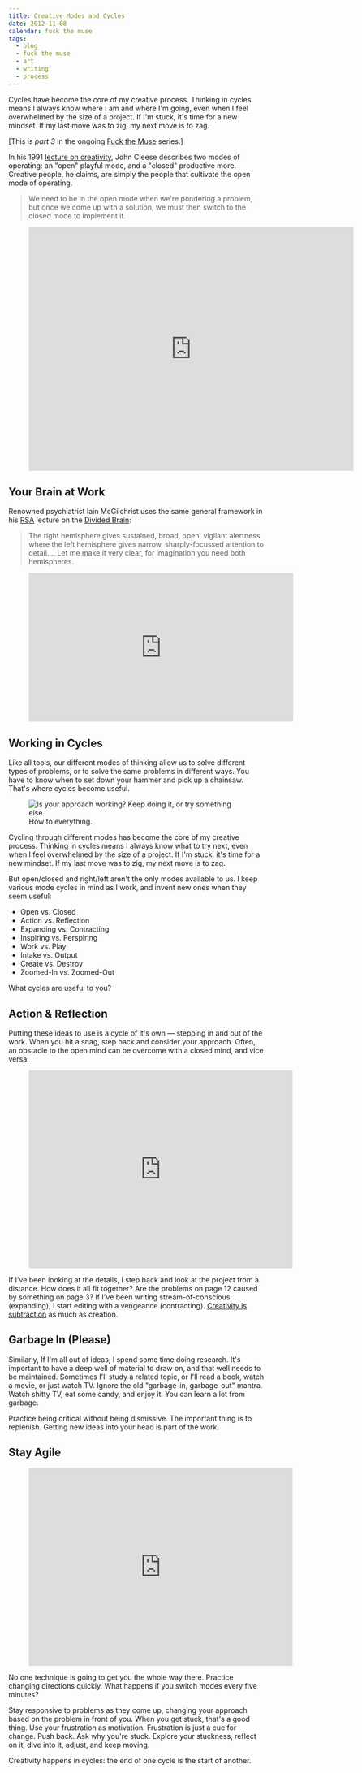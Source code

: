 ```yaml
---
title: Creative Modes and Cycles
date: 2012-11-08
calendar: fuck the muse
tags:
  - blog
  - fuck the muse
  - art
  - writing
  - process
---
```


Cycles have become the core of my creative process.
Thinking in cycles means I always know
where I am and where I'm going,
even when I feel overwhelmed by the size of a project.
If I'm stuck, it's time for a new mindset.
If my last move was to zig, my next move is to zag.

[This is *part 3* in the ongoing
[Fuck the Muse](/2012/10/16/muse-intro/) series.]

In his 1991 [lecture on creativity][creativity],
John Cleese describes two modes of operating:
an "open" playful mode,
and a "closed" productive more.
Creative people, he claims,
are simply the people that
cultivate the open mode of operating.

> We need to be in the open mode when we're pondering a problem,
> but once we come up with a solution,
> we must then switch to the closed mode to implement it.

[creativity]: https://www.youtube.com/watch?v=VShmtsLhkQg

<figure>
<iframe width="640" height="480" src="https://www.youtube.com/embed/f9rtmxJrKwc" frameborder="0" allowfullscreen></iframe>
</figure>


## Your Brain at Work

Renowned psychiatrist Iain McGilchrist
uses the same general framework
in his [RSA][RSA] lecture
on the [Divided Brain][Divided Brain]:

> The right hemisphere gives sustained,
> broad, open, vigilant alertness
> where the left hemisphere gives narrow,
> sharply-focussed attention to detail....
> Let me make it very clear,
> for imagination you need both hemispheres.

[Divided Brain]: https://www.youtube.com/watch?v=dFs9WO2B8uI
[RSA]: http://www.thersa.org/

<figure>
<iframe width="521" height="293" src="https://www.youtube.com/embed/dFs9WO2B8uI" frameborder="0" allowfullscreen></iframe>
</figure>


## Working in Cycles

Like all tools,
our different modes of thinking allow us
to solve different types of problems,
or to solve the same problems in different ways.
You have to know when to set down your hammer
and pick up a chainsaw.
That's where cycles become useful.

<figure>
<img src="/static/pictures/cycle-diagram.jpg" alt="Is your approach working? Keep doing it, or try something else." />
<figcaption>How to everything.</figcaption>
</figure>

Cycling through different modes has become
the core of my creative process.
Thinking in cycles means I always know
what to try next,
even when I feel overwhelmed by the size of a project.
If I'm stuck, it's time for a new mindset.
If my last move was to zig, my next move is to zag.

But open/closed and right/left aren't the only modes
available to us.
I keep various mode cycles in mind as I work,
and invent new ones when they seem useful:

- Open vs. Closed
- Action vs. Reflection
- Expanding vs. Contracting
- Inspiring vs. Perspiring
- Work vs. Play
- Intake vs. Output
- Create vs. Destroy
- Zoomed-In vs. Zoomed-Out

What cycles are useful to you?


## Action & Reflection

Putting these ideas to use is a cycle of it's own —
stepping in and out of the work.
When you hit a snag, step back and consider your approach.
Often, an obstacle to the open mind
can be overcome with a closed mind,
and vice versa.

<figure>
<iframe width="520" height="390" src="https://www.youtube.com/embed/iZhEcRrMA-M" frameborder="0" allowfullscreen></iframe>
</figure>

If I've been looking at the details,
I step back and look at the project from a distance.
How does it all fit together?
Are the problems on page 12 caused by something on page 3?
If I've been writing stream-of-conscious (expanding),
I start editing with a vengeance (contracting).
[Creativity is subtraction][subtraction] as much as creation.

[subtraction]: http://www.austinkleon.com/2010/01/19/creativity-is-subtraction/


## Garbage In (Please)

Similarly,
If I'm all out of ideas,
I spend some time doing research.
It's important to have a deep well of material to draw on,
and that well needs to be maintained.
Sometimes I'll study a related topic,
or I'll read a book,
watch a movie,
or just watch TV.
Ignore the old "garbage-in, garbage-out" mantra.
Watch shitty TV, eat some candy, and enjoy it.
You can learn a lot from garbage.

Practice being critical without being dismissive.
The important thing is to replenish.
Getting new ideas into your head is part of the work.


## Stay Agile

<figure>
<iframe width="520" height="390" src="https://www.youtube.com/embed/K2P86C-1x3o" frameborder="0" allowfullscreen></iframe>
</figure>

No one technique is going to get you the whole way there.
Practice changing directions quickly.
What happens if you switch modes every five minutes?

Stay responsive to problems as they come up,
changing your approach based on the problem in front of you.
When you get stuck, that's a good thing.
Use your frustration as motivation.
Frustration is just a cue for change.
Push back.
Ask why you're stuck.
Explore your stuckness,
reflect on it,
dive into it,
adjust,
and keep moving.

Creativity happens in cycles:
the end of one cycle is the start of another.
